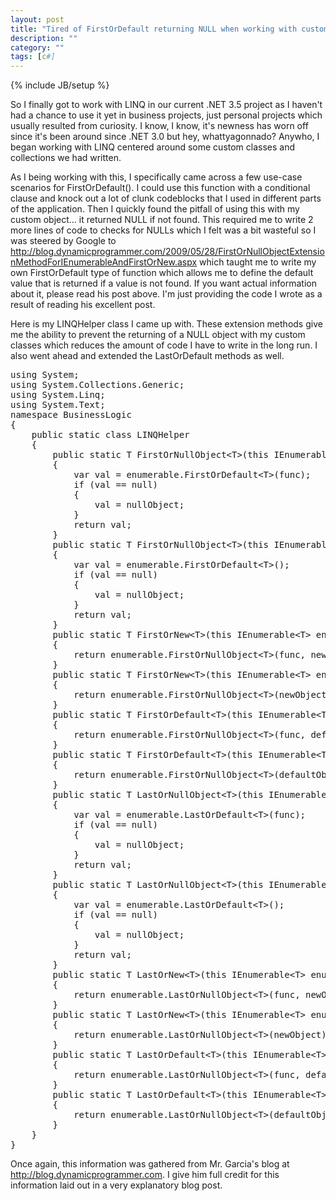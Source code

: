 ```yaml
---
layout: post
title: "Tired of FirstOrDefault returning NULL when working with custom objects and LINQ? Then write your own"
description: ""
category: ""
tags: [c#]
---
```

{% include JB/setup %}

So I finally got to work with LINQ in our current .NET 3.5 project as I haven't had a chance to use it yet in business projects, just personal projects which usually resulted from curiosity. I know, I know, it's newness has worn off since it's been around since .NET 3.0 but hey, whattyagonnado? Anywho, I began working with LINQ centered around some custom classes and collections we had written.

As I being working with this, I specifically came across a few use-case scenarios for FirstOrDefault(). I could use this function with a conditional clause and knock out a lot of clunk codeblocks that I used in different parts of the application. Then I quickly found the pitfall of using this with my custom object... it returned NULL if not found. This required me to write 2 more lines of code to checks for NULLs which I felt was a bit wasteful so I was steered by Google to <a href="http://blog.dynamicprogrammer.com/2009/05/28/FirstOrNullObjectExtensionMethodForIEnumerableAndFirstOrNew.aspx">http://blog.dynamicprogrammer.com/2009/05/28/FirstOrNullObjectExtensionMethodForIEnumerableAndFirstOrNew.aspx</a> which taught me to write my own FirstOrDefault type of function which allows me to define the default value that is returned if a value is not found. If you want actual information about it, please read his post above. I'm just providing the code I wrote as a result of reading his excellent post.

Here is my LINQHelper class I came up with. These extension methods give me the ability to prevent the returning of a NULL object with my custom classes which reduces the amount of code I have to write in the long run. I also went ahead and extended the LastOrDefault methods as well.
<pre name="code" class="csharp">
using System;
using System.Collections.Generic;
using System.Linq;
using System.Text;
namespace BusinessLogic
{
    public static class LINQHelper
    {
        public static T FirstOrNullObject&lt;T&gt;(this IEnumerable&lt;T&gt; enumerable, Func&lt;T, bool&gt; func, T nullObject)
        {
            var val = enumerable.FirstOrDefault&lt;T&gt;(func);
            if (val == null)
            {
                val = nullObject;
            }
            return val;
        }
        public static T FirstOrNullObject&lt;T&gt;(this IEnumerable&lt;T&gt; enumerable, T nullObject)
        {
            var val = enumerable.FirstOrDefault&lt;T&gt;();
            if (val == null)
            {
                val = nullObject;
            }
            return val;
        }
        public static T FirstOrNew&lt;T&gt;(this IEnumerable&lt;T&gt; enumerable, Func&lt;T, bool&gt; func, T newObject)
        {
            return enumerable.FirstOrNullObject&lt;T&gt;(func, newObject);
        }
        public static T FirstOrNew&lt;T&gt;(this IEnumerable&lt;T&gt; enumerable, T newObject)
        {
            return enumerable.FirstOrNullObject&lt;T&gt;(newObject);
        }
        public static T FirstOrDefault&lt;T&gt;(this IEnumerable&lt;T&gt; enumerable, Func&lt;T, bool&gt; func, T defaultObject)
        {
            return enumerable.FirstOrNullObject&lt;T&gt;(func, defaultObject);
        }
        public static T FirstOrDefault&lt;T&gt;(this IEnumerable&lt;T&gt; enumerable, T defaultObject)
        {
            return enumerable.FirstOrNullObject&lt;T&gt;(defaultObject);
        }
        public static T LastOrNullObject&lt;T&gt;(this IEnumerable&lt;T&gt; enumerable, Func&lt;T, bool&gt; func, T nullObject)
        {
            var val = enumerable.LastOrDefault&lt;T&gt;(func);
            if (val == null)
            {
                val = nullObject;
            }
            return val;
        }
        public static T LastOrNullObject&lt;T&gt;(this IEnumerable&lt;T&gt; enumerable, T nullObject)
        {
            var val = enumerable.LastOrDefault&lt;T&gt;();
            if (val == null)
            {
                val = nullObject;
            }
            return val;
        }
        public static T LastOrNew&lt;T&gt;(this IEnumerable&lt;T&gt; enumerable, Func&lt;T, bool&gt; func, T newObject)
        {
            return enumerable.LastOrNullObject&lt;T&gt;(func, newObject);
        }
        public static T LastOrNew&lt;T&gt;(this IEnumerable&lt;T&gt; enumerable, T newObject)
        {
            return enumerable.LastOrNullObject&lt;T&gt;(newObject);
        }
        public static T LastOrDefault&lt;T&gt;(this IEnumerable&lt;T&gt; enumerable, Func&lt;T, bool&gt; func, T defaultObject)
        {
            return enumerable.LastOrNullObject&lt;T&gt;(func, defaultObject);
        }
        public static T LastOrDefault&lt;T&gt;(this IEnumerable&lt;T&gt; enumerable, T defaultObject)
        {
            return enumerable.LastOrNullObject&lt;T&gt;(defaultObject);
        }
    }
}
</pre>
Once again, this information was gathered from Mr. Garcia's blog at <a href="http://blog.dynamicprogrammer.com">http://blog.dynamicprogrammer.com</a>. I give him full credit for this information laid out in a very explanatory blog post.